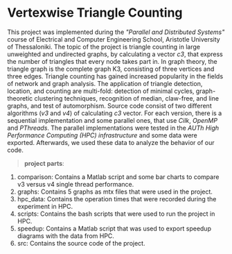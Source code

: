 # **Vertexwise Triangle Counting**

This project was implemented during the *"Parallel and Distributed Systems"* course of Electrical and Computer Engineering School, Aristotle University of Thessaloniki.
The topic of the project is triangle counting in large unweighted and undirected graphs, by calculating a vector *c3*, that express the number of triangles that every node takes part in. In graph theory, the triangle graph is the complete graph K3, consisting of three vertices and three edges. 
Triangle counting has gained increased popularity in the fields of network and graph analysis. The application of triangle detection, location, and counting are multi-fold: detection of minimal cycles, graph-theoretic clustering techniques, recognition of median, claw-free, and line graphs, and test of automorphism.
Source code consist of two different algorithms (*v3* and *v4*) of calculating *c3* vector. For each version, there is a sequential implementation and some parallel ones, that use *Cilk*, *OpenMP* and *PThreads*. 
The parallel implementations were tested in the *AUTh High Performance Computing (HPC) infrastructure* and some data were exported. Afterwards, we 
used these data to analyze the behavior of our code.

>**project parts**:
1) comparison: Contains a Matlab script and some bar charts to compare v3 versus v4 single thread performance. 
2) graphs: Contains 5 graphs as mtx files that were used in the project.
3) hpc_data: Contains the operation times that were recorded during the experiment in HPC.
4) scripts: Contains the bash scripts that were used to run the project in HPC.
5) speedup: Contains a Matlab script that was used to export speedup diagrams with the data from HPC.
6) src: Contains the source code of the project.
